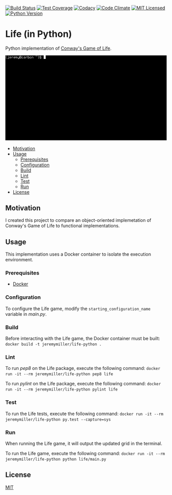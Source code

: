 [![Build Status](https://travis-ci.org/jeremy-miller/life-python.svg?branch=master)](https://travis-ci.org/jeremy-miller/life-python)
[![Test Coverage](https://coveralls.io/repos/github/jeremy-miller/life-python/badge.svg?branch=master)](https://coveralls.io/github/jeremy-miller/life-python?branch=master)
[![Codacy](https://api.codacy.com/project/badge/grade/9022f54b73704803ac5993f4ed08a874)](https://www.codacy.com/app/jgmiller88/life-python)
[![Code Climate](https://codeclimate.com/github/jeremy-miller/life-python/badges/gpa.svg)](https://codeclimate.com/github/jeremy-miller/life-python)
[![MIT Licensed](https://img.shields.io/badge/license-MIT-blue.svg)](https://raw.githubusercontent.com/hyperium/hyper/master/LICENSE)
[![Python Version](https://img.shields.io/badge/Python-3.6-blue.svg)]()

# Life (in Python)
Python implementation of [Conway's Game of Life](https://en.wikipedia.org/wiki/Conway%27s_Game_of_Life).

![Usage](https://github.com/jeremy-miller/life-python/blob/master/usage.gif)

- [Motivation](#motivation)
- [Usage](#usage)
  - [Prerequisites](#prerequisites)
  - [Configuration](#configuration)
  - [Build](#build)
  - [Lint](#lint)
  - [Test](#test)
  - [Run](#run)
- [License](#license)

## Motivation
I created this project to compare an object-oriented implemetation of Conway's Game of Life to functional implementations.

## Usage
This implementation uses a Docker container to isolate the execution environment.

### Prerequisites
- [Docker](https://docs.docker.com/engine/installation/)

### Configuration
To configure the Life game, modify the ```starting_configuration_name``` variable in *main.py*.

### Build
Before interacting with the Life game, the Docker container must be built: ```docker build -t jeremymiller/life-python .```

### Lint
To run *pep8* on the Life package, execute the following command: ```docker run -it --rm jeremymiller/life-python pep8 life```

To run *pylint* on the Life package, execute the following command: ```docker run -it --rm jeremymiller/life-python pylint life```

### Test
To run the Life tests, execute the following command: ```docker run -it --rm jeremymiller/life-python py.test --capture=sys```

### Run
When running the Life game, it will output the updated grid in the terminal.

To run the Life game, execute the following command: ```docker run -it --rm jeremymiller/life-python python life/main.py```

## License
[MIT](https://github.com/jeremy-miller/life-python/blob/master/LICENSE)
